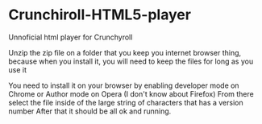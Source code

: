 # Crunchiroll-HTML5-player


 Unnoficial html player for Crunchyroll

 Unzip the zip file on a folder that you keep you internet browser thing, because when you install it, you will need to keep the files for
long as you use it

 You need to install it on your browser by enabling developer mode on Chrome or Author mode on Opera (I don't know about Firefox)
 From there select the file inside of the large string of characters that has a version number
 After that it should be all ok and running.
